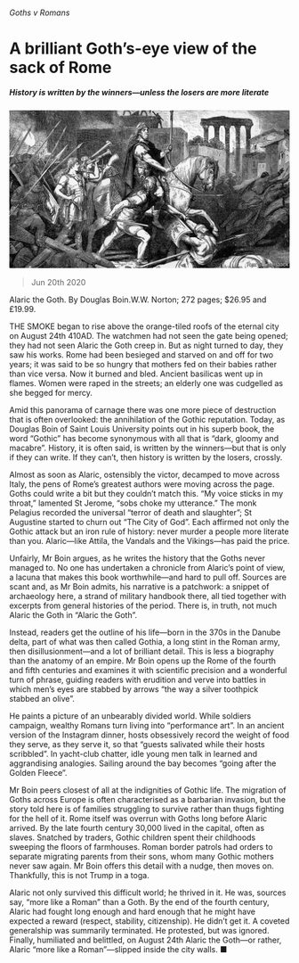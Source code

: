 ###### Goths v Romans

# A brilliant Goth’s-eye view of the sack of Rome 

##### History is written by the winners—unless the losers are more literate 

![image](images/20200620_BKP001.jpg) 

> Jun 20th 2020 

Alaric the Goth. By Douglas Boin.W.W. Norton; 272 pages; $26.95 and £19.99.

THE SMOKE began to rise above the orange-tiled roofs of the eternal city on August 24th 410AD. The watchmen had not seen the gate being opened; they had not seen Alaric the Goth creep in. But as night turned to day, they saw his works. Rome had been besieged and starved on and off for two years; it was said to be so hungry that mothers fed on their babies rather than vice versa. Now it burned and bled. Ancient basilicas went up in flames. Women were raped in the streets; an elderly one was cudgelled as she begged for mercy.


Amid this panorama of carnage there was one more piece of destruction that is often overlooked: the annihilation of the Gothic reputation. Today, as Douglas Boin of Saint Louis University points out in his superb book, the word “Gothic” has become synonymous with all that is “dark, gloomy and macabre”. History, it is often said, is written by the winners—but that is only if they can write. If they can’t, then history is written by the losers, crossly.

Almost as soon as Alaric, ostensibly the victor, decamped to move across Italy, the pens of Rome’s greatest authors were moving across the page. Goths could write a bit but they couldn’t match this. “My voice sticks in my throat,” lamented St Jerome, “sobs choke my utterance.” The monk Pelagius recorded the universal “terror of death and slaughter”; St Augustine started to churn out “The City of God”. Each affirmed not only the Gothic attack but an iron rule of history: never murder a people more literate than you. Alaric—like Attila, the Vandals and the Vikings—has paid the price.

Unfairly, Mr Boin argues, as he writes the history that the Goths never managed to. No one has undertaken a chronicle from Alaric’s point of view, a lacuna that makes this book worthwhile—and hard to pull off. Sources are scant and, as Mr Boin admits, his narrative is a patchwork: a snippet of archaeology here, a strand of military handbook there, all tied together with excerpts from general histories of the period. There is, in truth, not much Alaric the Goth in “Alaric the Goth”.

Instead, readers get the outline of his life—born in the 370s in the Danube delta, part of what was then called Gothia, a long stint in the Roman army, then disillusionment—and a lot of brilliant detail. This is less a biography than the anatomy of an empire. Mr Boin opens up the Rome of the fourth and fifth centuries and examines it with scientific precision and a wonderful turn of phrase, guiding readers with erudition and verve into battles in which men’s eyes are stabbed by arrows “the way a silver toothpick stabbed an olive”.

He paints a picture of an unbearably divided world. While soldiers campaign, wealthy Romans turn living into “performance art”. In an ancient version of the Instagram dinner, hosts obsessively record the weight of food they serve, as they serve it, so that “guests salivated while their hosts scribbled”. In yacht-club chatter, idle young men talk in learned and aggrandising analogies. Sailing around the bay becomes “going after the Golden Fleece”.

Mr Boin peers closest of all at the indignities of Gothic life. The migration of Goths across Europe is often characterised as a barbarian invasion, but the story told here is of families struggling to survive rather than thugs fighting for the hell of it. Rome itself was overrun with Goths long before Alaric arrived. By the late fourth century 30,000 lived in the capital, often as slaves. Snatched by traders, Gothic children spent their childhoods sweeping the floors of farmhouses. Roman border patrols had orders to separate migrating parents from their sons, whom many Gothic mothers never saw again. Mr Boin offers this detail with a nudge, then moves on. Thankfully, this is not Trump in a toga.

Alaric not only survived this difficult world; he thrived in it. He was, sources say, “more like a Roman” than a Goth. By the end of the fourth century, Alaric had fought long enough and hard enough that he might have expected a reward (respect, stability, citizenship). He didn’t get it. A coveted generalship was summarily terminated. He protested, but was ignored. Finally, humiliated and belittled, on August 24th Alaric the Goth—or rather, Alaric “more like a Roman”—slipped inside the city walls. ■


